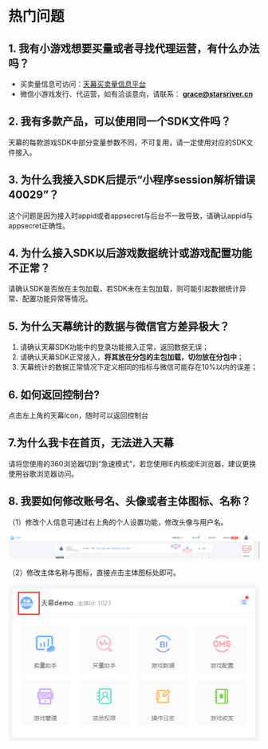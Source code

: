 # 热门问题

## 1. 我有小游戏想要买量或者寻找代理运营，有什么办法吗？

* 买卖量信息可访问：[天幕买卖量信息平台](https://www.skysriver.com/tianmu/admin/exchange)
* 微信小游戏发行、代运营，如有洽谈意向，请联系： **grace@starsriver.cn**

## 2. 我有多款产品，可以使用同一个SDK文件吗？

天幕的每款游戏SDK中部分变量参数不同，不可复用，请一定使用对应的SDK文件接入。

## 3. 为什么我接入SDK后提示“小程序session解析错误 40029”？

这个问题是因为接入时appid或者appsecret与后台不一致导致，请确认appid与appsecret正确性。

## 4. 为什么接入SDK以后游戏数据统计或游戏配置功能不正常？

请确认SDK是否放在主包加载，若SDK未在主包加载，则可能引起数据统计异常、配置功能异常等情况。

## 5. 为什么天幕统计的数据与微信官方差异极大？

1. 请确认天幕SDK功能中的登录功能接入正常，返回数据无误；
2. 请确认天幕SDK正常接入，**将其放在分包的主包加载，切勿放在分包中**；
3. 天幕统计的数据正常情况下定义相同的指标与微信可能存在10%以内的误差；

## 6. 如何返回控制台?

点击左上角的天幕Icon，随时可以返回控制台

## 7.为什么我卡在首页，无法进入天幕

请将您使用的360浏览器切到“急速模式”，若您使用IE内核或IE浏览器，建议更换使用谷歌浏览器访问。

## 8. 我要如何修改账号名、头像或者主体图标、名称？

（1）修改个人信息可通过右上角的个人设置功能，修改头像与用户名。

![](../.gitbook/assets/image%20%28295%29.png)

（2）修改主体名称与图标，直接点击主体图标处即可。

![](../.gitbook/assets/image%20%28302%29.png)



